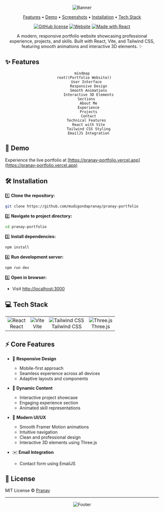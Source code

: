 <div align="center">

![Banner](https://capsule-render.vercel.app/api?type=waving&color=gradient&height=200&section=header&text=Portfolio%20Website%20V2&fontSize=80&animation=fadeIn&fontAlignY=35)

<p align="center">
  <a href="#features">Features</a> •
  <a href="#demo">Demo</a> •
  <a href="#screenshots">Screenshots</a> •
  <a href="#installation">Installation</a> •
  <a href="#tech-stack">Tech Stack</a>
</p>

[![GitHub license](https://img.shields.io/github/license/mudigondapranay/pranay-portfolio?style=flat-square)](LICENSE)
[![Website](https://img.shields.io/website?style=flat-square&url=https%3A%2F%2Fpranay-portfolio.vercel.app)](https://pranay-portfolio.vercel.app)
[![Made with React](https://img.shields.io/badge/Made%20with-React-61DAFB?style=flat-square&logo=react)](https://reactjs.org)

<p align="center">
A modern, responsive portfolio website showcasing professional experience, projects, and skills. Built with React, Vite, and Tailwind CSS, featuring smooth animations and interactive 3D elements. ✨
</p>

</div>

## ✨ Features

<div align="center">

```mermaid
mindmap
  root((Portfolio Website))
    User Interface
      Responsive Design
      Smooth Animations
      Interactive 3D Elements
    Sections
      About Me
      Experience
      Projects
      Contact
    Technical Features
      React with Vite
      Tailwind CSS Styling
      EmailJS Integration
```

</div>

## 🚀 Demo

Experience the live portfolio at [https://pranay-portfolio.vercel.app](https://pranay-portfolio.vercel.app)

## 🛠️ Installation

1️⃣ **Clone the repository:**
```bash
git clone https://github.com/mudigondapranay/pranay-portfolio
```

2️⃣ **Navigate to project directory:**
```bash
cd pranay-portfolio
```

3️⃣ **Install dependencies:**
```bash
npm install
```

4️⃣ **Run development server:**
```bash
npm run dev
```

5️⃣ **Open in browser:**
- Visit [http://localhost:3000](http://localhost:3000)

## 💻 Tech Stack

| | | | |
|:---:|:---:|:---:|:---:|
| ![React](https://skillicons.dev/icons?i=react) <br> React | ![Vite](https://skillicons.dev/icons?i=vite) <br> Vite | ![Tailwind CSS](https://skillicons.dev/icons?i=tailwind) <br> Tailwind CSS | ![Three.js](https://skillicons.dev/icons?i=threejs) <br> Three.js |

## ⚡ Core Features

- 📱 **Responsive Design**
  - Mobile-first approach
  - Seamless experience across all devices
  - Adaptive layouts and components

- 🎯 **Dynamic Content**
  - Interactive project showcase
  - Engaging experience section
  - Animated skill representations

- 🎨 **Modern UI/UX**
  - Smooth Framer Motion animations
  - Intuitive navigation
  - Clean and professional design
  - Interactive 3D elements using Three.js

- ✉️ **Email Integration**
  - Contact form using EmailJS

## 📄 License

MIT License © [Pranay](LICENSE)

---

<div align="center">

![Footer](https://capsule-render.vercel.app/api?type=waving&color=gradient&height=100&section=footer)

</div>

